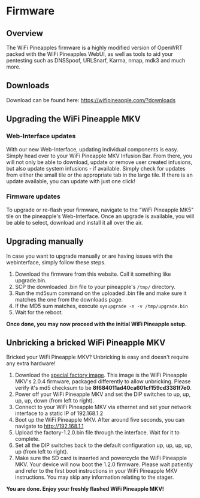 # Firmware

## Overview

The WiFi Pineapples firmware is a highly modified version of OpenWRT packed with the WiFi Pineapples WebUI, as well as tools to aid your pentesting such as DNSSpoof, URLSnarf, Karma, nmap, mdk3 and much more.

## Downloads

Download can be found here: https://wifipineapple.com/?downloads

## Upgrading the WiFi Pineapple MKV

### Web-Interface updates

With our new Web-Interface, updating individual components is easy. Simply head over to your WiFi Pineapple MKV Infusion Bar. From there, you will not only be able to download, update or remove user created infusions, but also update system infusions - if available. Simply check for updates from either the small tile or the appropriate tab in the large tile. If there is an update available, you can update with just one click!

### Firmware updates

To upgrade or re-flash your firmware, navigate to the "WiFi Pineapple MK5" tile on the pineapple's Web-Interface. Once an upgrade is available, you will be able to select, download and install it all over the air.

## Upgrading manually
In case you want to upgrade manually or are having issues with the webinterface, simply follow these steps.

  1. Download the firmware from this website. Call it something like upgrade.bin.
  2. SCP the downloaded .bin file to your pineapple's `/tmp/` directory.
  3. Run the md5sum command on the uploaded .bin file and make sure it matches the one from the downloads page.
  4. If the MD5 sum matches, execute `sysupgrade -n -v /tmp/upgrade.bin`
  5. Wait for the reboot.

**Once done, you may now proceed with the initial WiFi Pineapple setup.**

## Unbricking a bricked WiFi Pineapple MKV

Bricked your WiFi Pineapple MKV? Unbricking is easy and doesn't require any extra hardware!

  1. Download the [special factory image](https://www.wifipineapple.com/mk5/factory.bin). This image is the WiFi Pineapple MKV's 2.0.4 firmware, packaged differently to allow unbricking. Please verify it's md5 checksum to be **8f684011ad40ca601cf159cd3381f7e0**.
  2. Power off your WiFi Pineapple MKV and set the DIP switches to up, up, up, up, down (from left to right).
  3. Connect to your WiFi Pineapple MKV via ethernet and set your network interface to a static IP of 192.168.1.2
  4. Boot up the WiFi Pineapple MKV. After around five seconds, you can navigate to http://192.168.1.1
  5. Upload the factory-1.2.0.bin file through the interface. Wait for it to complete.
  6. Set all the DIP switches back to the default configuration up, up, up, up, up (from left to right).
  7. Make sure the SD card is inserted and powercycle the WiFi Pineapple MKV. Your device will now boot the 1.2.0 firmware. Please wait patiently and refer to the first boot instructions in your WiFi Pineapple MKV instructions. You may skip any information relating to the stager.

**You are done. Enjoy your freshly flashed WiFi Pineapple MKV!**
